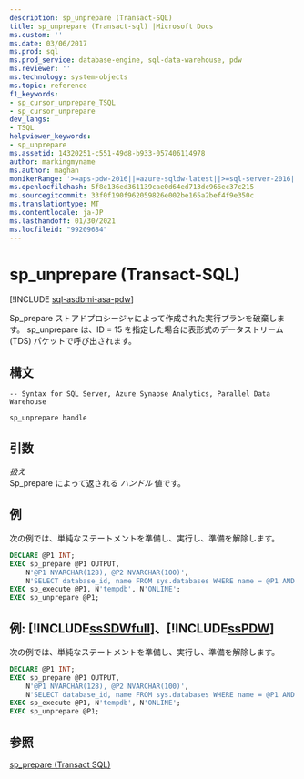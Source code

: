 ```yaml
---
description: sp_unprepare (Transact-SQL)
title: sp_unprepare (Transact-sql) |Microsoft Docs
ms.custom: ''
ms.date: 03/06/2017
ms.prod: sql
ms.prod_service: database-engine, sql-data-warehouse, pdw
ms.reviewer: ''
ms.technology: system-objects
ms.topic: reference
f1_keywords:
- sp_cursor_unprepare_TSQL
- sp_cursor_unprepare
dev_langs:
- TSQL
helpviewer_keywords:
- sp_unprepare
ms.assetid: 14320251-c551-49d8-b933-057406114978
author: markingmyname
ms.author: maghan
monikerRange: '>=aps-pdw-2016||=azure-sqldw-latest||>=sql-server-2016||>=sql-server-linux-2017||=azuresqldb-mi-current'
ms.openlocfilehash: 5f8e136ed361139cae0d64ed713dc966ec37c215
ms.sourcegitcommit: 33f0f190f962059826e002be165a2bef4f9e350c
ms.translationtype: MT
ms.contentlocale: ja-JP
ms.lasthandoff: 01/30/2021
ms.locfileid: "99209684"
---
```

# <a name="sp_unprepare-transact-sql"></a>sp_unprepare (Transact-SQL)
[!INCLUDE [sql-asdbmi-asa-pdw](../../includes/applies-to-version/sql-asdbmi-asa-pdw.md)]

  Sp_prepare ストアドプロシージャによって作成された実行プランを破棄します。 sp_unprepare は、ID = 15 を指定した場合に表形式のデータストリーム (TDS) パケットで呼び出されます。  
  
## <a name="syntax"></a>構文  
  
```syntaxsql  
-- Syntax for SQL Server, Azure Synapse Analytics, Parallel Data Warehouse  
  
sp_unprepare handle           
```  
  
## <a name="arguments"></a>引数  
 *扱え*  
 Sp_prepare によって返される *ハンドル* 値です。  
  
## <a name="examples"></a>例  
 次の例では、単純なステートメントを準備し、実行し、準備を解除します。  
  
```SQL  
DECLARE @P1 INT;  
EXEC sp_prepare @P1 OUTPUT,   
    N'@P1 NVARCHAR(128), @P2 NVARCHAR(100)',  
    N'SELECT database_id, name FROM sys.databases WHERE name = @P1 AND state_desc = @P2';  
EXEC sp_execute @P1, N'tempdb', N'ONLINE';  
EXEC sp_unprepare @P1;  
```  
  
## <a name="examples-sssdwfull-and-sspdw"></a>例: [!INCLUDE[ssSDWfull](../../includes/sssdwfull-md.md)]、[!INCLUDE[ssPDW](../../includes/sspdw-md.md)]  
 次の例では、単純なステートメントを準備し、実行し、準備を解除します。  
  
```SQL  
DECLARE @P1 INT;  
EXEC sp_prepare @P1 OUTPUT,   
    N'@P1 NVARCHAR(128), @P2 NVARCHAR(100)',  
    N'SELECT database_id, name FROM sys.databases WHERE name = @P1 AND state_desc = @P2';  
EXEC sp_execute @P1, N'tempdb', N'ONLINE';  
EXEC sp_unprepare @P1;  
```  
  
## <a name="see-also"></a>参照  
 [sp_prepare &#40;Transact SQL&#41;](../../relational-databases/system-stored-procedures/sp-prepare-transact-sql.md)   

